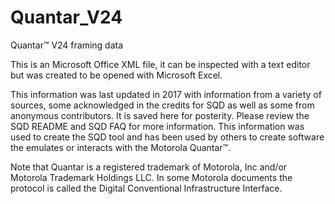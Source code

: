 # Quantar_V24
Quantar™ V24 framing data 

This is an Microsoft Office XML file, it can be inspected with a text editor but was created to be opened with Microsoft Excel.  

This information was last updated in 2017 with information from a variety of sources, some acknowledged in the credits for SQD as well as some from anonymous contributors.
It is saved here for posterity.  Please review the SQD README and SQD FAQ for more information.
This information was used to create the SQD tool and has been used by others to create software the emulates or interacts with the Motorola Quantar™.

Note that Quantar is a registered trademark of Motorola, Inc and/or Motorola Trademark Holdings LLC. 
In some Motorola documents the protocol is called the Digital Conventional Infrastructure Interface.
